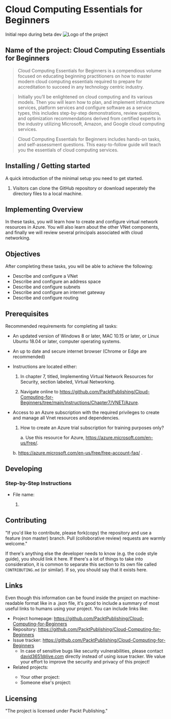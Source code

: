 # Cloud Computing Essentials for Beginners
Initial repo during beta dev
![Logo of the project](https://www.stratospherenetworks.com/blog/wp-content/uploads/2020/05/iStock-1137011043.jpg)

## Name of the project: Cloud Computing Essentials for Beginners


> Cloud Computing Essentials for Beginners is a compendious volume focused on educating beginning practitioners on how to master modern cloud computing essentials required to prepare for accreditation to succeed in any technology centric industry.

> Initially you’ll be enlightened on cloud computing and its various models. Then you will learn how to plan, and implement infrastructure services, platform services and configure software as a service types, this includes step-by-step demonstrations, review questions, and optimization recommendations derived from certified experts in the industry utilizing Microsoft, Amazon, and Google cloud computing services.

> Cloud Computing Essentials for Beginners includes hands-on tasks, and self-assessment questions. This easy-to-follow guide will teach you the essentials of cloud computing services.

## Installing / Getting started

A quick introduction of the minimal setup you need to get started.

1. Visitors can clone the GitHub repository or download seperately the directory files to a local machine.

## Implementing Overview
In these tasks, you will learn how to create and configure virtual network resources in Azure. You will also learn about the other VNet components, and finally we will review several principals associated with cloud networking.

## Objectives

After completing these tasks, you will be able to achieve the following:

-	Describe and configure a VNet
-	Describe and configure an address space
-	Describe and configure subnets
-	Describe and configure an internet gateway
-	Describe and configure routing

## Prerequisites

Recommended requirements for completing all tasks:

-	An updated version of Windows 8 or later, MAC 10.15 or later, or Linux Ubuntu 18.04 or later, computer operating systems.

-	An up to date and secure internet browser (Chrome or Edge are recommended)

-	Instructions are located either:

    1. In chapter 7, titled, Implementing Virtual Network Resources  for Security, section labeled, Virtual Networking.

    2. Navigate online to https://github.com/PacktPublishing/Cloud-Computing-for-Beginners/tree/main/Instructions/Chapter7/VNET/Azure.

-	Access to an Azure subscription with the required privileges to create and manage all Vnet resources and dependencies.

    1. How to create an Azure trial subscription for training purposes only?

	    a. Use this resource for Azure, https://azure.microsoft.com/en-us/free/.

      b. https://azure.microsoft.com/en-us/free/free-account-faq/
.


## Developing
>

### Step-by-Step Instructions
- File name:

  1.

## Contributing


"If you'd like to contribute, please fork(copy) the repository and use a feature (non master)
branch. Pull (colloborative review) requests are warmly welcome."

If there's anything else the developer needs to know (e.g. the code style
guide), you should link it here. If there's a lot of things to take into
consideration, it is common to separate this section to its own file called
`CONTRIBUTING.md` (or similar). If so, you should say that it exists here.

## Links

Even though this information can be found inside the project on machine-readable
format like in a .json file, it's good to include a summary of most useful
links to humans using your project. You can include links like:

- Project homepage: https://github.com/PacktPublishing/Cloud-Computing-for-Beginners
- Repository: https://github.com/PacktPublishing/Cloud-Computing-for-Beginners
- Issue tracker: https://github.com/PacktPublishing/Cloud-Computing-for-Beginners
  - In case of sensitive bugs like security vulnerabilities, please contact
    david3651@live.com directly instead of using issue tracker. We value your effort
    to improve the security and privacy of this project!
- Related projects: <place holder>
  - Your other project: <place holder>
  - Someone else's project: <place holder>


## Licensing

"The project is licensed under Packt Publishing."
